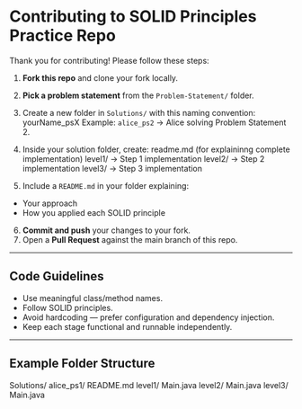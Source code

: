 # Contributing to SOLID Principles Practice Repo

Thank you for contributing! Please follow these steps:

1. **Fork this repo** and clone your fork locally.
2. **Pick a problem statement** from the `Problem-Statement/` folder.
3. Create a new folder in `Solutions/` with this naming convention:
yourName_psX
Example: `alice_ps2` → Alice solving Problem Statement 2.

4. Inside your solution folder, create:
readme.md (for explaininng complete implementation)
level1/ → Step 1 implementation
level2/ → Step 2 implementation
level3/ → Step 3 implementation

5. Include a `README.md` in your folder explaining:
- Your approach
- How you applied each SOLID principle

6. **Commit and push** your changes to your fork.
7. Open a **Pull Request** against the main branch of this repo.

---

## Code Guidelines

- Use meaningful class/method names.
- Follow SOLID principles.
- Avoid hardcoding — prefer configuration and dependency injection.
- Keep each stage functional and runnable independently.

---

## Example Folder Structure

Solutions/
alice_ps1/
README.md
level1/
Main.java
level2/
Main.java
level3/
Main.java